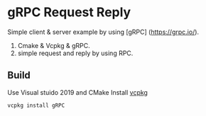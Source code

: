 # gRPC Request Reply

Simple client & server example by using [gRPC]
(https://grpc.io/).


1) Cmake & Vcpkg & gRPC.  
2) simple request and reply by using RPC.

## Build

Use Visual stuido 2019 and CMake
Install [vcpkg](https://vcpkg.io/en/getting-started.html)  


```bash
vcpkg install gRPC
```